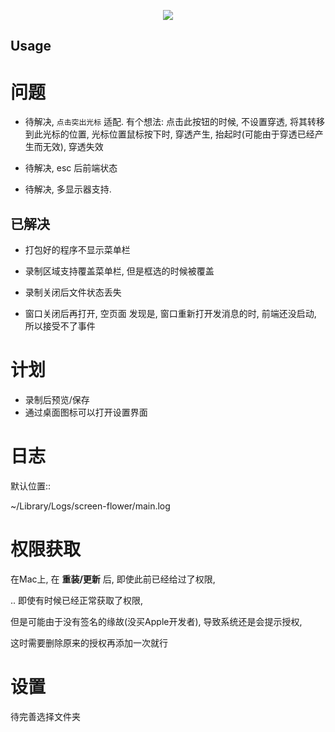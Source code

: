 <p align="center"><img src="https://i.imgur.com/a9QWW0v.png"></p>

## Usage

问题
==========


- 待解决, `点击突出光标` 适配.
  有个想法: 点击此按钮的时候, 不设置穿透, 将其转移到此光标的位置,
  光标位置鼠标按下时, 穿透产生, 抬起时(可能由于穿透已经产生而无效), 穿透失效 

- 待解决, esc 后前端状态

- 待解决, 多显示器支持. 




已解决
----------

- 打包好的程序不显示菜单栏

- 录制区域支持覆盖菜单栏, 但是框选的时候被覆盖

- 录制关闭后文件状态丢失

- 窗口关闭后再打开, 空页面
  发现是, 窗口重新打开发消息的时, 前端还没启动,
  所以接受不了事件

计划
==========

- 录制后预览/保存
- 通过桌面图标可以打开设置界面

日志
========

默认位置::

  ~/Library/Logs/screen-flower/main.log

权限获取
==========

在Mac上, 在 **重装/更新** 后,
即使此前已经给过了权限,

.. 即使有时候已经正常获取了权限,

但是可能由于没有签名的缘故(没买Apple开发者),
导致系统还是会提示授权, 

这时需要删除原来的授权再添加一次就行

设置
==========

待完善选择文件夹





